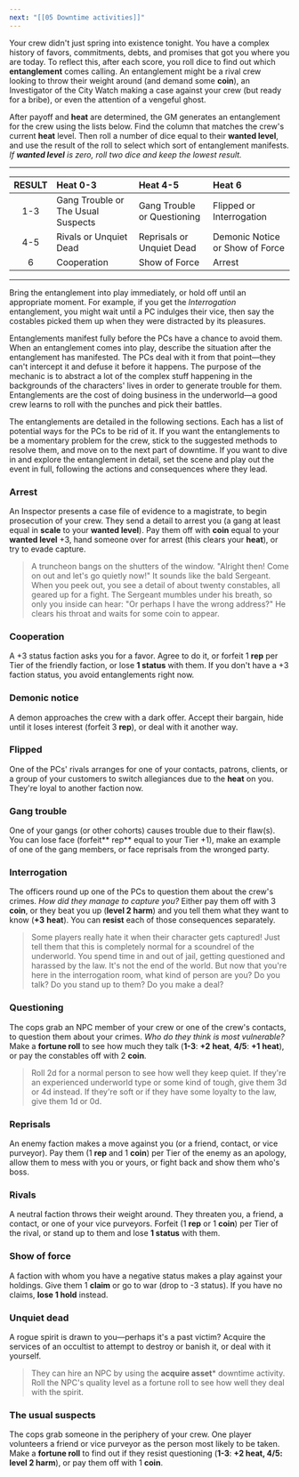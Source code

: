 ```yaml
---
next: "[[05 Downtime activities]]"
---
```



Your crew didn't just spring into existence tonight. You have a complex history of favors, commitments, debts, and promises that got you where you are today. To reflect this, after each score, you roll dice to find out which **entanglement** comes calling. An entanglement might be a rival crew looking to throw their weight around (and demand some **coin**), an Investigator of the City Watch making a case against your crew (but ready for a bribe), or even the attention of a vengeful ghost.

After payoff and **heat** are determined, the GM generates an entanglement for the crew using the lists below. Find the column that matches the crew's current **heat** level. Then roll a number of dice equal to their **wanted level**, and use the result of the roll to select which sort of entanglement manifests. *If **wanted level** is zero, roll two dice and keep the lowest result.*

---

| RESULT | **Heat** **0-3**                   | **Heat** **4-5**            | **Heat** **6**                  |
| :----: | :--------------------------------- | :-------------------------- | :------------------------------ |
|  1-3   | Gang Trouble or The Usual Suspects | Gang Trouble or Questioning | Flipped or Interrogation        |
|  4-5   | Rivals or Unquiet Dead             | Reprisals or Unquiet Dead   | Demonic Notice or Show of Force |
|   6    | Cooperation                        | Show of Force               | Arrest                          |

---

Bring the entanglement into play immediately, or hold off until an appropriate moment. For example, if you get the *Interrogation* entanglement, you might wait until a PC indulges their vice, then say the costables picked them up when they were distracted by its pleasures.

Entanglements manifest fully before the PCs have a chance to avoid them. When an entanglement comes into play, describe the situation after the entanglement has manifested. The PCs deal with it from that point—they can't intercept it and defuse it before it happens. The purpose of the mechanic is to abstract a lot of the complex stuff happening in the backgrounds of the characters' lives in order to generate trouble for them. Entanglements are the cost of doing business in the underworld—a good crew learns to roll with the punches and pick their battles.

The entanglements are detailed in the following sections. Each has a list of potential ways for the PCs to be rid of it. If you want the entanglements to be a momentary problem for the crew, stick to the suggested methods to resolve them, and move on to the next part of downtime. If you want to dive in and explore the entanglement in detail, set the scene and play out the event in full, following the actions and consequences where they lead.

### Arrest

An Inspector presents a case file of evidence to a magistrate, to begin prosecution of your crew. They send a detail to arrest you (a gang at least equal in **scale** to your **wanted level**). Pay them off with **coin** equal to your **wanted level** +3, hand someone over for arrest (this clears your **heat**), or try to evade capture.

> A truncheon bangs on the shutters of the window. "Alright then! Come on out and let's go quietly now!" It sounds like the bald Sergeant. When you peek out, you see a detail of about twenty constables, all geared up for a fight. The Sergeant mumbles under his breath, so only you inside can hear: "Or perhaps I have the wrong address?" He clears his throat and waits for some coin to appear.

### Cooperation

A +3 status faction asks you for a favor. Agree to do it, or forfeit 1 **rep** per Tier of the friendly faction, or lose **1 status** with them. If you don't have a +3 faction status, you avoid entanglements right now.

### Demonic notice

A demon approaches the crew with a dark offer. Accept their bargain, hide until it loses interest (forfeit 3 **rep**), or deal with it another way.

### Flipped

One of the PCs' rivals arranges for one of your contacts, patrons, clients, or a group of your customers to switch allegiances due to the **heat** on you. They're loyal to another faction now.

### Gang trouble

One of your gangs (or other cohorts) causes trouble due to their flaw(s). You can lose face (forfeit** rep** equal to your Tier +1), make an example of one of the gang members, or face reprisals from the wronged party.

### Interrogation

The officers round up one of the PCs to question them about the crew's crimes. *How did they manage to capture you?* Either pay them off with 3 **coin**, or they beat you up (**level 2 harm**) and you tell them what they want to know (**+3** **heat**). You can **resist** each of those consequences separately.

> Some players really hate it when their character gets captured! Just tell them that this is completely normal for a scoundrel of the underworld. You spend time in and out of jail, getting questioned and harassed by the law. It's not the end of the world. But now that you're here in the interrogation room, what kind of person are you? Do you talk? Do you stand up to them? Do you make a deal?

### Questioning

The cops grab an NPC member of your crew or one of the crew's contacts, to question them about your crimes. *Who do they think is most vulnerable?* Make a **fortune roll** to see how much they talk (**1-3**: **+2** **heat**, **4/5**: **+1** **heat**), or pay the constables off with 2 **coin**.

>Roll 2d for a normal person to see how well they keep quiet. If they're an experienced underworld type or some kind of tough, give them 3d or 4d instead. If they're soft or if they have some loyalty to the law, give them 1d or 0d.

### Reprisals

An enemy faction makes a move against you (or a friend, contact, or vice purveyor). Pay them (1 **rep** and 1 **coin**) per Tier of the enemy as an apology, allow them to mess with you or yours, or fight back and show them who's boss.

### Rivals

A neutral faction throws their weight around. They threaten you, a friend, a contact, or one of your vice purveyors. Forfeit (1 **rep** or 1 **coin**) per Tier of the rival, or stand up to them and lose **1 status** with them.

### Show of force

A faction with whom you have a negative status makes a play against your holdings. Give them 1 **claim** or go to war (drop to -3 status). If you have no claims, **lose 1 hold** instead.

### Unquiet dead

A rogue spirit is drawn to you—perhaps it's a past victim? Acquire the services of an occultist to attempt to destroy or banish it, or deal with it yourself.

> They can hire an NPC by using the **acquire asset*** downtime activity. Roll the NPC's quality level as a fortune roll to see how well they deal with the spirit.

### The usual suspects

The cops grab someone in the periphery of your crew. One player volunteers a friend or vice purveyor as the person most likely to be taken. Make a **fortune roll** to find out if they resist questioning (**1-3**: **+2 ****heat****, **4/5:** level 2 harm**), or pay them off with 1 **coin**.